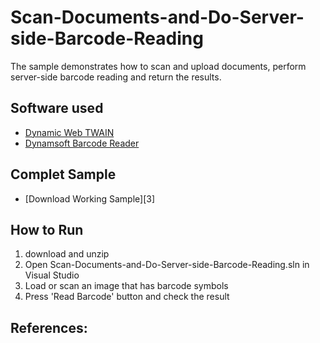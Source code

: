# Scan-Documents-and-Do-Server-side-Barcode-Reading
The sample demonstrates how to scan and upload documents, perform server-side barcode reading and return the results.

Software used
-----------

* [Dynamic Web TWAIN][1]
* [Dynamsoft Barcode Reader][2]

Complet Sample
-----------
* [Download Working Sample][3]

How to Run
-----------
1. download and unzip
2. Open Scan-Documents-and-Do-Server-side-Barcode-Reading.sln in Visual Studio
3. Load or scan an image that has barcode symbols
4. Press 'Read Barcode' button and check the result

References:
-----------

[1]:http://www.dynamsoft.com/Downloads/WebTWAIN_Download.aspx
[2]:http://www.dynamsoft.com/Downloads/Dynamic-Barcode-Reader-Download.aspx
[2]:http://www.dynamsoft.com/Samples/DWT/Scan-Documents-and-Do-Server-side-Barcode-Reading.zip